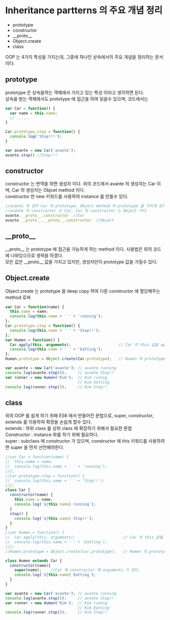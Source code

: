 # Inheritance partterns 의 주요 개념 정리  

- prototype   
- constructor   
- \_\_proto\_\_   
- Object.create   
- class   

OOP 는 4가지 특성을 가지는데, 그중에 하나인 상속에서의 주요 개념을 정리하는 문서이다.   

## prototype   
prototype 은 상속을하는 객체에서 가지고 있는 특성 이라고 생각하면 된다.   
상속을 받는 객체에서도 prototype 에 접근을 하여 읽을수 있으며, 코드에서는   
```js
var Car = function() {
  var name = this.name;
  // ......
}

Car.prototype.stop = function() {
  console.log('Stop!!!');
}

var avante = new Car('avante');
avante.stop() //Stop!!!
```
## constructor   
constructor 는 번역을 하면 생성자 이다.  위의 코드에서 avante 의 생성자는 Car 이며, Car 의 생성자는 Objcet method 이다.   
constructor 만 new 키워드를 사용하여 instance 를 만들수 있다.   
```js
//avante 의 경우 Car 의 prototype, Object method 의 prototype 을 가지게 된다.
//avante 의 constructor 는 Car, Car 의 constructor 는 Object 이다.
avante.__proto__.constructor  //Car
avante.__proto__.__proto__.constructor  //Object
```
## \_\_proto\_\_   
\_\_proto\_\_ 는 prototype 에 접근을 가능하게 하는 method 이다. 사용법은 위의 코드에 나와있으므로 생략을 하겠다.   
모든 값은 \_\_proto\_\_ 값을 가지고 있지만, 생성자만이 prototype 값을 가질수 있다.

## Object.create   
Object.create 는 prototype 을 deep copy 하여 다른 constructor 에 할당해주는 method 로써 
```js
var Car = function(name) {
  this.name = name;
  console.log(this.name + ' ' + 'running');
};
Car.prototype.stop = function() {
  console.log(this.name + ' ' + 'Stop!!');
};
var Humen = function() {
  Car.apply(this, arguments);                     // Car 의 this 값을 apply 하고, 실행
  console.log(this.name + ' ' + 'Eatting');
};
Humen.prototype = Object.create(Car.prototype);   // Humen 의 prototype 을 Car 의 Prototype 의 값으로 할당; (Deep copy);

var avante = new Car('avante'); // avante running
console.log(avante.stop());     // avnate Stop!!
var runner = new Humen('Kim');  // Kim runnig 
                                // Kim Eatting
console.log(runner.stop());     // Kim Stop!!


```
## class   
위의 OOP 를 쉽게 하기 위해 ES6 에서 만들어진 문법으로, super, constructor, extends 를 이용하여 확장을 손쉽게 할수 있다.   
extends : 하위 class 를 상위 class 에 확장하기 위해서 필요한 문법   
Constructor : instance 화를 하기 위해 필요하다.   
super : subclass 에 constructor 가 있으며, constructor 에 this 키워드를 사용하려면 super 을 먼저 선언해야한다.
```js
//var Car = function(name) {
//  this.name = name;
//  console.log(this.name + ' ' + 'running');
//};
//Car.prototype.stop = function() {
//  console.log(this.name + ' ' + 'Stop!!');
//};
class Car {
  constructor(name) {
    this.name = name;
    console.log(`${this.name} running`);
  }
  stop() {
    console.log(`${this.name} Stop!!`);
  }
}
//var Humen = function() {
//  Car.apply(this, arguments);                     // Car 의 this 값을 apply 하고, 실행
//  console.log(this.name + ' ' + 'Eatting');
//};
//Humen.prototype = Object.create(Car.prototype);   // Humen 의 prototype 을 Car 의 Prototype 의 값으로 할당; (Deep copy);

class Humen extends Car {
  constructor(name){
    super(name);    //Car 에 constructor 에 arguments 가 된다.
    console.log(`${this.name} Eatting`); 
  }
}

var avante = new Car('avante'); // avante running
console.log(avante.stop());     // avnate Stop!!
var runner = new Humen('Kim');  // Kim runnig 
                                // Kim Eatting
console.log(runner.stop());     // Kim Stop!!


```
